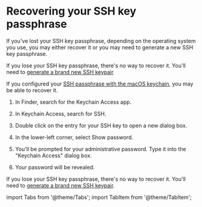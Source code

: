 # Recovering your SSH key passphrase

If you've lost your SSH key passphrase, depending on the operating system you use, you may either recover it or you may need to generate a new SSH key passphrase.

<Tabs groupId="operating-systems">

<TabItem value="Windows" label="Windows">

If you lose your SSH key passphrase, there's no way to recover it. You'll need to [generate a brand new SSH keypair](/docs_citros_web/authentication/ssh/ssh_generate_key.md) 

</TabItem>
  

<TabItem value="Mac" label="MacOS">

If you configured your [SSH passphrase with the macOS keychain](/docs_citros_web/authentication/ssh/ssh_passphrases.md), you may be able to recover it.

1. In Finder, search for the Keychain Access app.

2. In Keychain Access, search for SSH.

3. Double click on the entry for your SSH key to open a new dialog box.

4. In the lower-left corner, select Show password.

5. You'll be prompted for your administrative password. Type it into the "Keychain Access" dialog box.

6. Your password will be revealed.

</TabItem>
  

<TabItem value="Linux" label="Linux">

If you lose your SSH key passphrase, there's no way to recover it. You'll need to [generate a brand new SSH keypair](/docs_citros_web/authentication/ssh/ssh_generate_key.md).

</TabItem>
</Tabs>



import Tabs from '@theme/Tabs';
import TabItem from '@theme/TabItem';